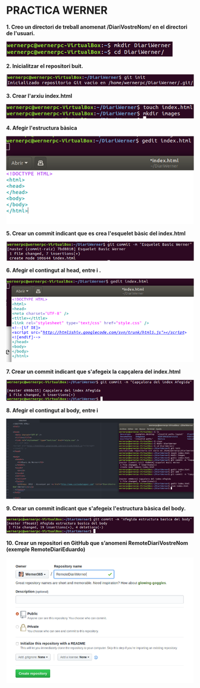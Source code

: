 # PRACTICA WERNER #

**1. Creo un directori de treball anomenat /DiariVostreNom/ en el directori de l'usuari.**

![](images/2.png)

**2. Inicialitzar el repositori buit.**

![](images/3.png)

**3. Crear l'arxiu index.html**

![](images/4.png)

**4. Afegir l'estructura bàsica**

![](images/5.png)

**5. Crear un commit indicant que es crea l'esquelet bàsic del index.html**

![](images/6.png)


**6. Afegir el contingut al head, entre <head> i </head>.**

![](images/7.png)

**7. Crear un commit indicant que s'afegeix la capçalera del index.html**

![](images/8.png)


**8. Afegir el contingut al body, entre <body> i </body>**

![](images/9.png)

**9. Crear un commit indicant que s'afegeix l'estructura bàsica del body.**

![](images/10.png)

**10. Crear un repositori en GitHub que s’anomeni RemoteDiariVostreNom (exemple RemoteDiariEduardo)**

![](images/11.png)
